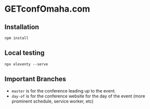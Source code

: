 # GETconfOmaha.com

## Installation

```
npm install
```

## Local testing

```
npx eleventy --serve
```

## Important Branches

* `master` is for the conference leading up to the event.
* `day-of` is for the conference website for the day of the event (more prominent schedule, service worker, etc)



